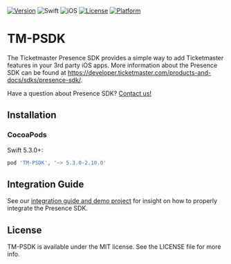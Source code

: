 [![Version](https://img.shields.io/cocoapods/v/TM-PSDK.svg?style=flat)](http://cocoapods.org/pods/TM-PSDK)
![Swift](https://img.shields.io/badge/Swift-5-orange.svg?style=flat)
![iOS](https://img.shields.io/badge/iOS-11-green.svg?style=flat)
[![License](https://img.shields.io/cocoapods/l/TM-PSDK.svg?style=flat)](http://cocoapods.org/pods/TM-PSDK)
[![Platform](https://img.shields.io/cocoapods/p/TM-PSDK.svg?style=flat)](https://cocoapods.org/pods/TM-PSDK)

# TM-PSDK

The Ticketmaster Presence SDK provides a simple way to add Ticketmaster features
in your 3rd party iOS apps. More information about the Presence SDK can be found
at https://developer.ticketmaster.com/products-and-docs/sdks/presence-sdk/.

Have a question about Presence SDK? [Contact us!](https://developer.ticketmaster.com/products-and-docs/sdks/presence-sdk/#presence-feedback-form-anchor)

## Installation

### CocoaPods

Swift 5.3.0+:
```ruby
pod 'TM-PSDK', '~> 5.3.0-2.10.0'
```

## Integration Guide

See our [integration guide and demo project](https://developer.ticketmaster.com/products-and-docs/tutorials/sample-apps/presenceSDK_sampleApp/iOS/) for insight on how to properly integrate the Presence SDK.

## License

TM-PSDK is available under the MIT license. See the LICENSE file for more info.
